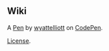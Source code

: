 Wiki
----


A [Pen](http://codepen.io/wyattwade/pen/ZQemNO) by [wyattelliott](http://codepen.io/wyattwade) on [CodePen](http://codepen.io/).

[License](http://codepen.io/wyattwade/pen/ZQemNO/license).